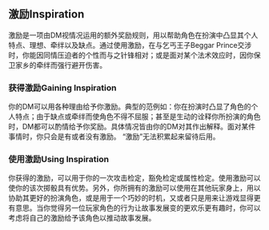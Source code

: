 ## 激励Inspiration

​     激励是一项由DM视情况运用的额外奖励规则，用以帮助角色在扮演中凸显其个人特点、理想、牵绊以及缺点。通过使用激励，在与乞丐王子Beggar  Prince交涉时，你能因同情压迫者的个性而与之针锋相对；或是面对某个法术效应时，因你保卫家乡的牵绊而强行避开伤害。



### 获得激励Gaining Inspiration

​     你的DM可以用各种理由给予你激励。典型的范例如：你在扮演时凸显了角色的个人特点；由于缺点或牵绊而使角色不得不屈服；甚至是生动的诠释你所扮演的角色时，DM都可以酌情给予你奖励。具体情况皆由你的DM对其作出解释。
​     面对某件事情时，你只会是有或者没有激励。 “激励”无法积累起来留待后用。



### 使用激励Using  Inspiration

​     你获得的激励，可以用于你的一次攻击检定，豁免检定或属性检定。使用激励可以使你的该次掷骰具有优势。
​     另外，你所拥有的激励可以使用在其他玩家身上，用以协助其更好的扮演角色，或是用于一个巧妙的时机，又或者只是用来让游戏显得更有意思。当你觉得另一位玩家角色的行为让故事发展变的更欢乐更有趣时，你可以考虑将自己的激励给予该角色以推动故事发展。